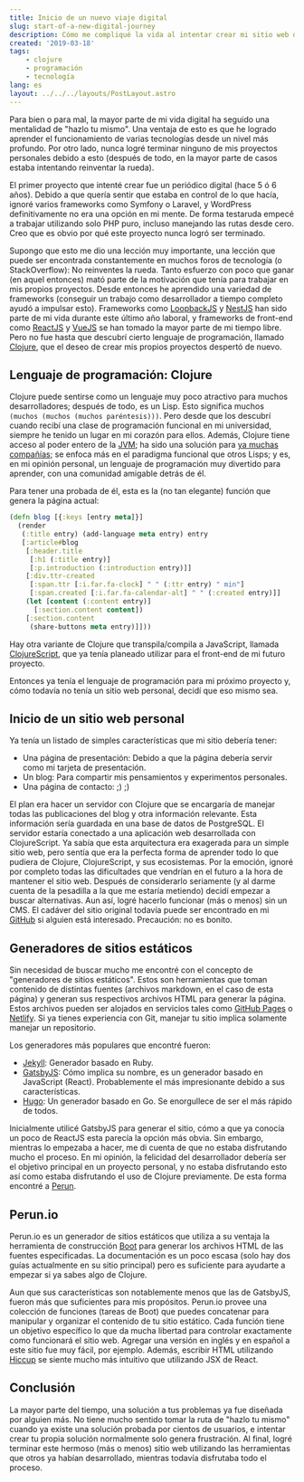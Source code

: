 ```yaml
---
title: Inicio de un nuevo viaje digital
slug: start-of-a-new-digital-journey
description: Cómo me compliqué la vida al intentar crear mi sitio web desde cero
created: '2019-03-18'
tags:
    - clojure
    - programación
    - tecnología
lang: es
layout: ../../../layouts/PostLayout.astro
---
```


Para bien o para mal, la mayor parte de mi vida digital ha seguido una mentalidad de "hazlo tu mismo". Una ventaja de esto es que he logrado aprender el funcionamiento de varias tecnologías desde un nivel más profundo. Por otro lado, nunca logré terminar ninguno de mis proyectos personales debido a esto (después de todo, en la mayor parte de casos estaba intentando reinventar la rueda).

El primer proyecto que intenté crear fue un periódico digital (hace 5 ó 6 años). Debido a que quería sentir que estaba en control de lo que hacía, ignoré varios frameworks como Symfony o Laravel, y WordPress definitivamente no era una opción en mi mente. De forma testaruda empecé a trabajar utilizando solo PHP puro, incluso manejando las rutas desde cero. Creo que es obvio por qué este proyecto nunca logró ser terminado.

Supongo que esto me dio una lección muy importante, una lección que puede ser encontrada constantemente en muchos foros de tecnología (o StackOverflow): No reinventes la rueda. Tanto esfuerzo con poco que ganar (en aquel entonces) mató parte de la motivación que tenía para trabajar en mis propios proyectos. Desde entonces he aprendido una variedad de frameworks (conseguir un trabajo como desarrollador a tiempo completo ayudó a impulsar esto). Frameworks como [LoopbackJS](https://loopback.io) y [NestJS](https://nestjs.com) han sido parte de mi vida durante este último año laboral, y frameworks de front-end como [ReactJS](https://reactjs.org) y [VueJS](https://vuejs.org) se han tomado la mayor parte de mi tiempo libre. Pero no fue hasta que descubrí cierto lenguaje de programación, llamado [Clojure](https://clojure.org), que el deseo de crear mis propios proyectos despertó de nuevo.

## Lenguaje de programación: Clojure

Clojure puede sentirse como un lenguaje muy poco atractivo para muchos desarrolladores; después de todo, es un Lisp. Esto significa muchos `(muchos (muchos (muchos paréntesis)))`. Pero desde que los descubrí cuando recibí una clase de programación funcional en mi universidad, siempre he tenido un lugar en mi corazón para ellos. Además, Clojure tiene acceso al poder entero de la [JVM](https://clojure.org/reference/java_interop); ha sido una solución para [ya muchas compañías](https://clojure.org/community/companies); se enfoca más en el paradigma funcional que otros Lisps; y es, en mi opinión personal, un lenguaje de programación muy divertido para aprender, con una comunidad amigable detrás de él.

Para tener una probada de él, esta es la (no tan elegante) función que genera la página actual:

```clojure
(defn blog [{:keys [entry meta]}]
  (render
   (:title entry) (add-language meta entry) entry
   [:article#blog
    [:header.title
     [:h1 (:title entry)]
     [:p.introduction (:introduction entry)]]
    [:div.ttr-created
     [:span.ttr [:i.far.fa-clock] " " (:ttr entry) " min"]
     [:span.created [:i.far.fa-calendar-alt] " " (:created entry)]]
    (let [content (:content entry)]
      [:section.content content])
    [:section.content
     (share-buttons meta entry)]]))
```

Hay otra variante de Clojure que transpila/compila a JavaScript, llamada [ClojureScript](https://clojurescript.org), que ya tenía planeado utilizar para el front-end de mi futuro proyecto.

Entonces ya tenía el lenguaje de programación para mi próximo proyecto y, cómo todavía no tenía un sitio web personal, decidí que eso mismo sea.

## Inicio de un sitio web personal

Ya tenía un listado de simples características que mi sitio debería tener:

- Una página de presentación: Debido a que la página debería servir como mi tarjeta de presentación.
- Un blog: Para compartir mis pensamientos y experimentos personales.
- Una página de contacto: ;) ;)

El plan era hacer un servidor con Clojure que se encargaría de manejar todas las publicaciones del blog y otra información relevante. Esta información sería guardada en una base de datos de PostgreSQL. El servidor estaría conectado a una aplicación web desarrollada con ClojureScript. Ya sabía que esta arquitectura era exagerada para un simple sitio web, pero sentía que era la perfecta forma de aprender todo lo que pudiera de Clojure, ClojureScript, y sus ecosistemas. Por la emoción, ignoré por completo todas las dificultades que vendrían en el futuro a la hora de mantener el sitio web. Después de considerarlo seriamente (y al darme cuenta de la pesadilla a la que me estaría metiendo) decidí empezar a buscar alternativas. Aun así, logré hacerlo funcionar (más o menos) sin un CMS. El cadáver del sitio original todavía puede ser encontrado en mi [GitHub](https://github.com/pablo-abc/old-personal-site) si alguien está interesado. Precaución: no es bonito.

## Generadores de sitios estáticos

Sin necesidad de buscar mucho me encontré con el concepto de "generadores de sitios estáticos". Estos son herramientas que toman contenido de distintas fuentes (archivos markdown, en el caso de esta página) y generan sus respectivos archivos HTML para generar la página. Estos archivos pueden ser alojados en servicios tales como [GitHub Pages](https://pages.github.com) o [Netlify](https://www.netlify.com). Si ya tienes experiencia con Git, manejar tu sitio implica solamente manejar un repositorio.

Los generadores más populares que encontré fueron:

- [Jekyll](https://jekyllrb.com): Generador basado en Ruby.
- [GatsbyJS](https://www.gatsbyjs.org): Cómo implica su nombre, es un generador basado en JavaScript (React). Probablemente el más impresionante debido a sus características.
- [Hugo](https://gohugo.io): Un generador basado en Go. Se enorgullece de ser el más rápido de todos.

Inicialmente utilicé GatsbyJS para generar el sitio, cómo a que ya conocía un poco de ReactJS esta parecía la opción más obvia. Sin embargo, mientras lo empezaba a hacer, me di cuenta de que no estaba disfrutando mucho el proceso. En mi opinión, la felicidad del desarrollador debería ser el objetivo principal en un proyecto personal, y no estaba disfrutando esto así como estaba disfrutando el uso de Clojure previamente. De esta forma encontré a [Perun](https://perun.io).

## Perun.io

Perun.io es un generador de sitios estáticos que utiliza a su ventaja la herramienta de construcción [Boot](https://boot-clj.com) para generar los archivos HTML de las fuentes especificadas. La documentación es un poco escasa (solo hay dos guías actualmente en su sitio principal) pero es suficiente para ayudarte a empezar si ya sabes algo de Clojure.

Aun que sus características son notablemente menos que las de GatsbyJS, fueron más que suficientes para mis propósitos. Perun.io provee una colección de funciones (tareas de Boot) que puedes concatenar para manipular y organizar el contenido de tu sitio estático. Cada función tiene un objetivo específico lo que da mucha libertad para controlar exactamente como funcionará el sitio web. Agregar una versión en inglés y en español a este sitio fue muy fácil, por ejemplo. Además, escribir HTML utilizando [Hiccup](https://github.com/weavejester/hiccup) se siente mucho más intuitivo que utilizando JSX de React.

## Conclusión

La mayor parte del tiempo, una solución a tus problemas ya fue diseñada por alguien más. No tiene mucho sentido tomar la ruta de "hazlo tu mismo" cuando ya existe una solución probada por cientos de usuarios, e intentar crear tu propia solución normalmente solo genera frustración. Al final, logré terminar este hermoso (más o menos) sitio web utilizando las herramientas que otros ya habían desarrollado, mientras todavía disfrutaba todo el proceso.
